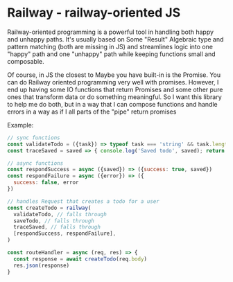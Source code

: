 # Railway - railway-oriented JS

Railway-oriented programming is a powerful tool in handling both happy and unhappy paths. It's usually based on Some "Result" Algebraic type and pattern matching (both are missing in JS) and streamlines logic into one "happy" path and one "unhappy" path while keeping functions small and composable.

Of course, in JS the closest to Maybe you have built-in is the Promise. You can do Railway oriented programming very well with promises. However, I end up having some IO functions that return Promises and some other pure ones that transform data or do something meaningful. So I want this library to help me do both, but in a way that I can compose functions and handle errors in a way as if I all parts of the "pipe" return promises

Example:

```js
// sync functions
const validateTodo = ({task}) => typeof task === 'string' && task.length <= 120
const traceSaved = saved => { console.log('Saved todo', saved); return saved }

// async functions
const respondSuccess = async ({saved}) => ({success: true, saved})
const respondFailure = async ({error}) => ({
  success: false, error
})

// handles Request that creates a todo for a user
const createTodo = railway(
  validateTodo, // falls through
  saveTodo, // falls through
  traceSaved, // falls through
  [respondSuccess, respondFailure],
)

const routeHandler = async (req, res) => {
  const response = await createTodo(req.body)
  res.json(response)
}

```
